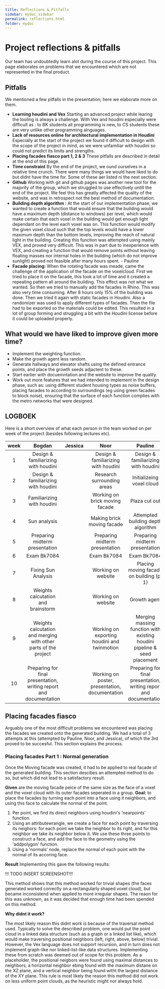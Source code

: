 ```yaml
---
title: Reflections & Pitfalls
sidebar: mydoc_sidebar
permalink: reflections.html
folder: mydoc
---
```


# Project reflections & pitfalls


Our team has undoubtedly learn alot during the course of this project. This page elaborates on problems that we encountered which are not represented in the final product.


## Pitfalls
We mentioned a few pitfalls in the presentation; here we elaborate more on them.

- **Learning houdini and Vex** Starting an advanced project while learing the tooling is always a challenge. With Vex and houdini especially were difficult as : to BK students all programming is new, to CS students these are very unlike other programming alnguages.
- **Lack of resources online for architectural implementation in Houdini** Especially at the start of the project we found it difficult to design with the scope of the project in mind, as we were unfamiliar with houdini so could not predict its limits and strengths. 
- **Placing facades fiasco part 1, 2 & 3** These pitfalls are described in detail at the end of this page.
- **Time constraint** By the end of the project, we ound ourselves in a relative time crunch. There were many things we would have liked to do but didnt have the time for. Some of these aer listed ni the next section.
- **Github** Working with git and github pages was another new tool for the majority of the group, which we struggled to use effectively untill the end of the project. We feel this has greatly affected the quality of the website, and was in retrospect not the best method of documentation.
- **Building depth algorithm :** At the start of our implementation phase, we wanted to create a function that would ensure that the building would have a maximum depth (distance to windows) per level, which would make certain that each voxel in the building would get enough light dependant on the level each voxel was on. This function would modify the given voxel cloud such that the top levels would have a lower maximum depth than the bottom levels, improving the reach of natural light in the building. Creating this function was attempted using mainly VEX, and proved very difficult. This was in part due to inexperience with VEX, and creating a function that would remove points without leaving floating masses nor internal holes in the building (which do not improve sunlight) proved not feasible after many hours spent. - Pauline
- **Facade placing:** When the rotating facade was meade, came the challenge of the application of the facade on the voxelcloud. First we tried to place it on the facade, this took a lot of time and it created a repeating pattern all around the building. This effect was not what we wanted. So then we tried to manually add the facades in Rhino. This was also very time consuming. After 8 hours only 15% of the building was done. Then we tried it again with static facades in Houdini. Also a randomizer was used to apply different types of facades. Then the file had to be exported so the materials could be edited. This resulted in a lot of group forming and struggling a bit with the Houdini license before it could be uploaded properly.


## What would we have liked to improve given more time?

- Implement the weighting function.
- Make the growth agent less random.
- Generate hallways and elevator shafts using the defined entrance points, and place the growth seeds adjactent to these.
- Start earlier with docuemntation and the website to improve the quality.
- Work out more features that we had intended to implement in the design phase, such as: using different student housing types as noise buffers, placing facades to according to surroundings (eg using green facades to block noise), ensuring that the surface of each function complies with the metro networks that were designed.



## LOGBOEK

Here is a short overview of what each person in the team worked on per week of the project (besides following lectures etc). 

| week | Bogdan                                                             | Jessica | Noor                                           | Pauline                                                                  |
|:----:|:------------------------------------------------------------------:|:-------:|:----------------------------------------------:|:------------------------------------------------------------------------:|
| 1    | Design & familiarizing with houdini                                |         | Design & familiarizing with houdini            | Design & familiarizing with houdini                                      |
| 2    | Design & familiarizing with houdini                                |         | Research surrounding areas                     | Initializeing voxel cloud                                                |
| 3    | Familiarizing with houdini                                         |         | Working on brick moving facade                 | Plaza cut out                                                            |
| 4    | Sun analysis                                                       |         | Making brick moving facade                     | Attempted building depth algorithm                                       |
| 5    | Preparing midterm presentation                                     |         | Preparing midterm presentation                 | Preparing midterm presentation                                           |
| 6    | Exam Bk7084                                                        |         | Exam Bk7084                                    | Exam Bk7084                                                              |
| 7    | Fixing Sun Analysis                                                |         | Working on website                             | Placing moving facade on building (pt 1)                                 |
| 8    | Weights calcutation and brainstorm                                 |         | Working on website                             | Growth agent                                                             |
| 9    | Weights calcutation and merging with other parts of the project    |         | Working on exporting houdini and twinmotion    | Merging massing function with existing houdini pipeline & seed placement |
| 10   | Preparing for final presentation, writing report and documentation |         | Working on poster, presentation, documentation | Preparing for final presentation, writing report and documentation       |




## Placing facades fiasco

Arguably one of the most difficult problems we encountered was placing the facades we created onto the generated building. We had a total of 3 attempts at this (attempted by Pauline, Noor, and Jessica), of which the 3rd proved to be succesful. This section explains the process.

### Placing facades Part 1 : Normal generation

Once the Moving facade was created, it had to be applied to real facade of the generated building. This section descibes an attempted method to do so, but which did not lead to a satisfactory result.

**Given** are the moving facade peice of the same size as the face of a voxel and the voxel cloud with its outer facades seperated in a group. 
**Goal:** to place the facades by turning each point into a face using it neighbors, and using this face to calculate the normal of the point. 
1. Per point, we find its direct neighbors using houdini's 'nearpoints' function.
2. Using an attributewrangle, we create a face for each point by traversing its neighors: for each point we take the neighbor to its right, and for this neighbor we take its neighbor below it. We use these three points to construct a face, and add the face to the geometry using the 'addpolygon' function.
3. Using a 'normals' node, replace the normal of each point with the normal of its accoring face. 

**Result**
Implementing this gave the following results:

!!! TODO INSERT SCREENSHOT!!!

This method shows that this method worked for trivial shapes (the faces generated worked correctly on a rectangularly shaped voxel cloud), but became inconsistend when applied to more irregular shapes. The reaon for this was unknown, as it was decided that enough time had been spended on this method.

**Why didnt it work?**

The most likely reason this didnt work is because of the traversal method used. Typically to solve the described problem, one would put the point cloud in a linked data structure (such as a graph or a linked list like), which would make traversing positional neighbors (left, right, above, below) trivial. However, the Vex language does not support recursion, and in turn does not implement graph-like nor linked-list-like data structures. Implementing these from scratch was deemed out of scope for this problem. As a placeholder, the positional neigbors were found using maximal distances to neighbors; a horizontal neighbor ebing found with the maximum distane on the XZ plane, and a vertical neighbor being found witht the largest distance of the XY plane. This rule is most likely the reason this method did not work on less uniform point clouds, as the heuristic might nor always hold.
